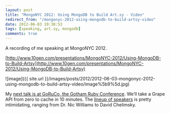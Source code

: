 ```yaml
---
layout: post
title: "MongoNYC 2012: Using MongoDB to Build Art.sy - Video"
redirect_from: "/mongonyc-2012-using-mongodb-to-build-artsy-video"
date: 2012-06-03 19:30:53
tags: [speaking, art.sy, mongodb]
comments: true
---
```

A recording of me speaking at MongoNYC 2012.

[http://www.10gen.com/presentations/MongoNYC-2012/Using-MongoDB-to-Build-Artsy](http://www.10gen.com/presentations/MongoNYC-2012/Using-MongoDB-to-Build-Artsy)

![image]({{ site.url }}/images/posts/2012/2012-06-03-mongonyc-2012-using-mongodb-to-build-artsy-video/image%5b9%5d.jpg)

My [next talk is at GoRuCo, the Gotham Ruby Conference](http://goruco.com/). We’ll take a Grape API from zero to cache in 10 minutes. The [lineup of speakers](http://goruco.com/speakers/) is pretty intimidating, ranging from Dr. Nic Williams to David Chelimsky.
